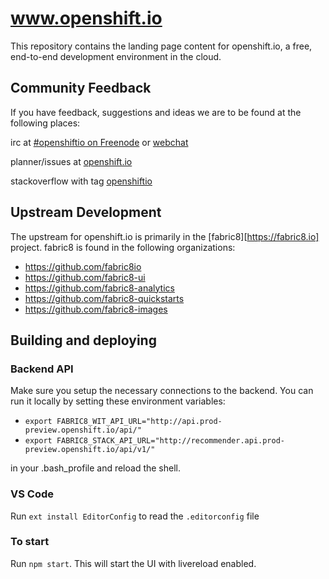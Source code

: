 # www.openshift.io

This repository contains the landing page content for openshift.io, a
free, end-to-end development environment in the cloud.

## Community Feedback

If you have feedback, suggestions and ideas we are to be found at the
following places:

irc at [\#openshiftio on Freenode](irc://freenode.org/#openshiftio) or [webchat](http://webchat.freenode.net/?channels=%23openshiftio)

planner/issues at [openshift.io](https://openshift.io/openshiftio/openshiftio/plan)

stackoverflow with tag [openshiftio](http://stackoverflow.com/questions/tagged/openshiftio)

## Upstream Development

The upstream for openshift.io is primarily in the [fabric8][https://fabric8.io] project.
fabric8 is found in the following organizations:

* <https://github.com/fabric8io>
* <https://github.com/fabric8-ui>
* <https://github.com/fabric8-analytics>
* <https://github.com/fabric8-quickstarts>
* <https://github.com/fabric8-images>

## Building and deploying

### Backend API

Make sure you setup the necessary connections to the backend. You can run it locally by setting these environment variables:

* `export FABRIC8_WIT_API_URL="http://api.prod-preview.openshift.io/api/"`
* `export FABRIC8_STACK_API_URL="http://recommender.api.prod-preview.openshift.io/api/v1/"`

in your .bash_profile and reload the shell.

### VS Code

Run `ext install EditorConfig` to read the `.editorconfig` file

### To start

Run `npm start`. This will start the UI with livereload enabled.
